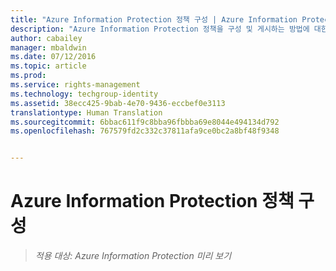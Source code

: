 ```yaml
---
title: "Azure Information Protection 정책 구성 | Azure Information Protection"
description: "Azure Information Protection 정책을 구성 및 게시하는 방법에 대한 자세한 정보입니다."
author: cabailey
manager: mbaldwin
ms.date: 07/12/2016
ms.topic: article
ms.prod: 
ms.service: rights-management
ms.technology: techgroup-identity
ms.assetid: 38ecc425-9bab-4e70-9436-eccbef0e3113
translationtype: Human Translation
ms.sourcegitcommit: 6bbac611f9c8bba96fbbba69e8044e494134d792
ms.openlocfilehash: 767579fd2c332c37811afa9ce0bc2a8bf48f9348


---
```


# Azure Information Protection 정책 구성 

>*적용 대상: Azure Information Protection 미리 보기*




<!--HONumber=Sep16_HO1-->


